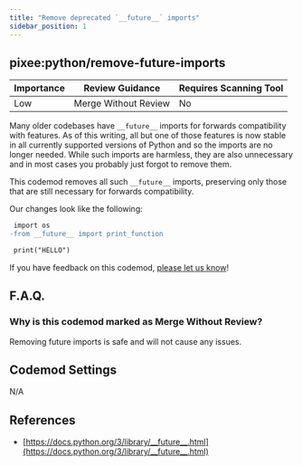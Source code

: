 ```yaml
---
title: "Remove deprecated `__future__` imports"
sidebar_position: 1
---
```


## pixee:python/remove-future-imports

| Importance | Review Guidance      | Requires Scanning Tool |
|------------|----------------------|------------------------|
| Low        | Merge Without Review | No                     |

Many older codebases have `__future__` imports for forwards compatibility with features. As of this writing, all but one of those features is now stable in all currently supported versions of Python and so the imports are no longer needed. While such imports are harmless, they are also unnecessary and in most cases you probably just forgot to remove them. 

This codemod removes all such `__future__` imports, preserving only those that are still necessary for forwards compatibility. 

Our changes look like the following:
```diff
 import os
-from __future__ import print_function

 print("HELLO")
```

If you have feedback on this codemod, [please let us know](mailto:feedback@pixee.ai)!

## F.A.Q.

### Why is this codemod marked as Merge Without Review?

Removing future imports is safe and will not cause any issues.

## Codemod Settings

N/A

## References

* [https://docs.python.org/3/library/__future__.html](https://docs.python.org/3/library/__future__.html)
